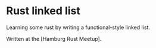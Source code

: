 # Rust linked list

Learning some rust by writing a functional-style linked list.

Written at the [Hamburg Rust Meetup].
